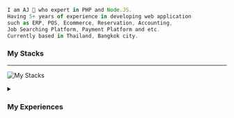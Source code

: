 
```js
I am AJ 🥷 who expert in PHP and Node.JS. 
Having 5+ years of experience in developing web application 
such as ERP, POS, Ecommerce, Reservation, Accounting, 
Job Searching Platform, Payment Platform and etc. 
Currently based in Thailand, Bangkok city.
```

### My Stacks
-----

![My Stacks](https://skillicons.dev/icons?i=php,laravel,nodejs,ts,js,react,vue,flutter,dart,mysql,postgres,redis,workers,tailwind,git,figma,nuxtjs,cloudflare,docker,mongodb,aws)


<details>
  <summary><h3>My Experiences</h3></summary>
  
  #### Software Engineer @ `OPN`
  ```js
  Manage/develop plugins and sdk for Opn Payments gateway 
  such as (wordpress, magento, shopify, php-sdk, node-sdk. etc...)
  ```

  #### Software Engineer @ `DevelopNow`
  ```js
  Develop softwares for clients using node.js and php.
  ```

  #### Full Stack Developer @ `Proptexx`
  ```js
  Collaborate in developing Real-Estate plaform.
  ```

  #### Full Stack Developer @ `Befeni`
  ```js
  Collaborate in developing production system.
  ```

  #### Junior PHP developer @ `TR Cloud`
  ```js
  Collaborate in developing accounting, production system.
  ```

  #### Production Supervisor @ `Royal Interpack`
  ```js
  Manage production line and supervise the team.
  ```
</details>
